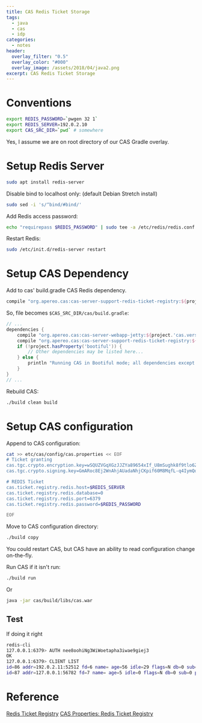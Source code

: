 ```yaml
---
title: CAS Redis Ticket Storage
tags:
  - java
  - cas
  - idp
categories:
  - notes
header:
  overlay_filter: "0.5"
  overlay_color: "#000"
  overlay_image: /assets/2018/04/java2.png
excerpt: CAS Redis Ticket Storage
---
```


# Conventions

```bash
export REDIS_PASSWORD=`pwgen 32 1`
export REDIS_SERVER=192.0.2.10
export CAS_SRC_DIR=`pwd` # somewhere
```

Yes, I assume we are on root directory of our CAS Gradle overlay.

# Setup Redis Server

```bash
sudo apt install redis-server
```

Disable bind to localhost only: (default Debian Stretch install)

```bash
sudo sed -i 's/^bind/#bind/'
```

Add Redis access password:

```bash
echo "requirepass $REDIS_PASSWORD" | sudo tee -a /etc/redis/redis.conf
```

Restart Redis:

```bash
sudo /etc/init.d/redis-server restart
```

# Setup CAS Dependency
Add to cas' build.gradle CAS Redis dependency.

```gradle
compile "org.apereo.cas:cas-server-support-redis-ticket-registry:${project.'cas.version'}"
```


So, file becomes `$CAS_SRC_DIR/cas/build.gradle`:

```gradle
// ...
dependencies {
    compile "org.apereo.cas:cas-server-webapp-jetty:${project.'cas.version'}@war"
    compile "org.apereo.cas:cas-server-support-redis-ticket-registry:${project.'cas.version'}"
    if (!project.hasProperty('bootiful')) {
        // Other dependencies may be listed here...
    } else {
        println "Running CAS in Bootiful mode; all dependencies except the CAS web application are ignored."
    }
}
// ...
```

Rebuild CAS:

```bash
./build clean build
```

# Setup CAS configuration

Append to CAS configuration:

```bash
cat >> etc/cas/config/cas.properties << EOF
# Ticket granting
cas.tgc.crypto.encryption.key=wSQUZVGqXGzJJZYa89654xIf_U8mSughk8f9tlo6Zts
cas.tgc.crypto.signing.key=GmARoc8Ej2WnAhjAUadaNhjCKpif60M8MqfL-q4IymQo1KyutBulZGi_FB3ZZHieTi27ButDEtBB8wFxfvuGLA

# REDIS Ticket
cas.ticket.registry.redis.host=$REDIS_SERVER
cas.ticket.registry.redis.database=0
cas.ticket.registry.redis.port=6379
cas.ticket.registry.redis.password=$REDIS_PASSWORD

EOF
```

Move to CAS configuration directory:

```bash
./build copy
```

You could restart CAS, but CAS have an ability to read configuration change on-the-fly.

Run CAS if it isn't run:

```bash
./build run
```

Or

```bash
java -jar cas/build/libs/cas.war
```

## Test

If doing it right

```bash
redis-cli 
127.0.0.1:6379> AUTH nee8oohiNg3WiWoetapha3iwae9giej3
OK
127.0.0.1:6379> CLIENT LIST
id=86 addr=192.0.2.11:52512 fd=6 name= age=56 idle=29 flags=N db=0 sub=0 psub=0 multi=-1 qbuf=0 qbuf-free=0 obl=0 oll=0 omem=0 events=r cmd=ping
id=87 addr=127.0.0.1:56782 fd=7 name= age=5 idle=0 flags=N db=0 sub=0 psub=0 multi=-1 qbuf=0 qbuf-free=32768 obl=0 oll=0 omem=0 events=r cmd=client

```

# Reference

[Redis Ticket Registry](https://apereo.github.io/cas/5.2.x/installation/Redis-Ticket-Registry.html)
[CAS Properties: Redis Ticket Registry](https://apereo.github.io/cas/5.2.x/installation/Configuration-Properties.html#redis-ticket-registry)
